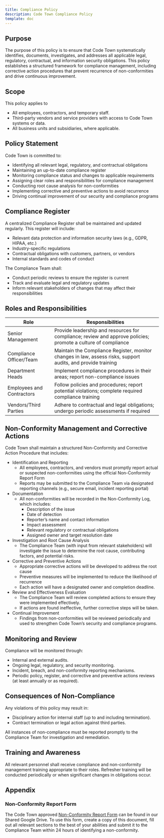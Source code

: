 ```yaml
---
title: Compliance Policy
description: Code Town Compliance Policy
template: doc
---
```


## Purpose

The purpose of this policy is to ensure that Code Town systematically
identifies, documents, investigates, and addresses all applicable legal,
regulatory, contractual, and information security obligations. This policy
establishes a structured framework for compliance management, including
corrective action procedures that prevent recurrence of non-conformities and
drive continuous improvement.

## Scope

This policy applies to

- All employees, contractors, and temporary staff.
- Third-party vendors and service providers with access to Code Town systems or
  data.
- All business units and subsidiaries, where applicable.

## Policy Statement

Code Town is committed to:

- Identifying all relevant legal, regulatory, and contractual obligations
- Maintaining an up-to-date compliance register
- Monitoring compliance status and changes to applicable requirements
- Assigning clear roles and responsibilities for compliance management
- Conducting root cause analysis for non-conformities
- Implementing corrective and preventive actions to avoid recurrence
- Driving continual improvement of our security and compliance programs

## Compliance Register

A centralized Compliance Register shall be maintained and updated regularly.
This register will include:

- Relevant data protection and information security laws (e.g., GDPR, HIPAA,
  etc.)
- Industry-specific regulations
- Contractual obligations with customers, partners, or vendors
- Internal standards and codes of conduct

The Compliance Team shall:

- Conduct periodic reviews to ensure the register is current
- Track and evaluate legal and regulatory updates
- Inform relevant stakeholders of changes that may affect their responsibilities

## Roles and Responsibilities

| Role                      | Responsibilities                                                                                              |
| ------------------------- | ------------------------------------------------------------------------------------------------------------- |
| Senior Management         | Provide leadership and resources for compliance; review and approve policies; promote a culture of compliance |
| Compliance Officer/Team   | Maintain the Compliance Register, monitor changes in law, assess risks, support audits, and provide training  |
| Department Heads          | Implement compliance procedures in their areas; report non-compliance issues                                  |
| Employees and Contractors | Follow policies and procedures; report potential violations; complete required compliance training            |
| Vendors/Third Parties     | Adhere to contractual and legal obligations; undergo periodic assessments if required                         |

## Non-Conformity Management and Corrective Actions

Code Town shall maintain a structured Non-Conformity and Corrective Action
Procedure that includes:

- Identification and Reporting
  - All employees, contractors, and vendors must promptly report actual or
    suspected non-conformities using the official Non-Conformity Report Form
  - Reports may be submitted to the Compliance Team via designated reporting
    channels (e.g., secure email, incident reporting portal)
- Documentation
  - All non-conformities will be recorded in the Non-Conformity Log, which
    includes:
    - Description of the issue
    - Date of detection
    - Reporter’s name and contact information
    - Impact assessment
    - Relevant regulatory or contractual obligations
    - Assigned owner and target resolution date
- Investigation and Root Cause Analysis
  - The Compliance Team (with input from relevant stakeholders) will investigate
    the issue to determine the root cause, contributing factors, and potential
    risks.
- Corrective and Preventive Actions
  - Appropriate corrective actions will be developed to address the root cause
  - Preventive measures will be implemented to reduce the likelihood of
    recurrence
  - Each action will have a designated owner and completion deadline.
- Review and Effectiveness Evaluation
  - The Compliance Team will review completed actions to ensure they were
    implemented effectively.
  - If actions are found ineffective, further corrective steps will be taken.
- Continual Improvement
  - Findings from non-conformities will be reviewed periodically and used to
    strengthen Code Town’s security and compliance programs.

## Monitoring and Review

Compliance will be monitored through:

- Internal and external audits.
- Ongoing legal, regulatory, and security monitoring.
- Incident, breach, and non-conformity reporting mechanisms.
- Periodic policy, register, and corrective and preventive actions reviews (at
  least annually or as required).

## Consequences of Non-Compliance

Any violations of this policy may result in:

- Disciplinary action for internal staff (up to and including termination).
- Contract termination or legal action against third parties.

All instances of non-compliance must be reported promptly to the Compliance Team
for investigation and remediation.

## Training and Awareness

All relevant personnel shall receive compliance and non-conformity management
training appropriate to their roles. Refresher training will be conducted
periodically or when significant changes in obligations occur.

## Appendix

### Non-Conformity Report Form

The Code Town approved
[Non-Conformity Report Form](https://docs.google.com/document/d/1-sbyHUgpoFEGX2xcFaXKpcUkbaUCPf5H-UVdF-v0Ipo/edit?tab=t.0)
can be found in our Shared Google Drive. To use this form, create a copy of this
document, fill out all relevant sections to the best of your abilities and
submit it to the Compliance Team within 24 hours of identifying a
non-conformity.
